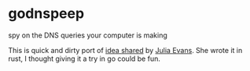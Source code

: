 # godnspeep
spy on the DNS queries your computer is making

This is quick and dirty port of [idea shared](http://jvns.ca/blog/2021/03/31/dnspeep-tool/) by [Julia Evans](https://twitter.com/b0rk). She wrote it in rust, I thought giving it a try in go could be fun.
